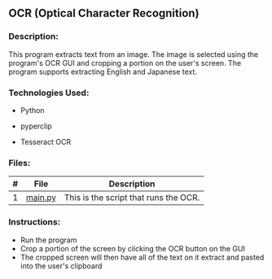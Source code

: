## OCR (Optical Character Recognition)

### Description:
This program extracts text from an image. The image is selected using the program's OCR GUI and cropping a portion on the user's screen. The program supports extracting English and Japanese text.

### Technologies Used:
- Python

- pyperclip

- Tesseract OCR

### Files:
|   #   | File            | Description                                        |
| :---: | --------------- | -------------------------------------------------- |
|   1   | [main.py](https://github.com/jtsui23-code/Projects/blob/main/Projects/ocr/main.py)        | This is the script that runs the OCR.      |


### Instructions:

- Run the program
- Crop a portion of the screen by clicking the OCR button on the GUI
- The cropped screen will then have all of the text on it extract and pasted into the user's clipboard
  

